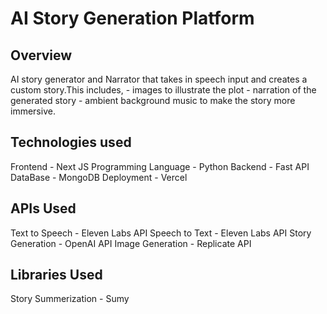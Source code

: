 # AI Story Generation Platform
## Overview
AI story generator and Narrator that takes in speech input and creates a custom story.This includes, 
     - images to illustrate the plot
     - narration of the generated story 
     - ambient background music to make the story more immersive.

## Technologies used

Frontend - Next JS
Programming Language - Python
Backend - Fast API
DataBase -  MongoDB 
Deployment - Vercel

## APIs Used

Text to Speech - Eleven Labs API
Speech to Text -  Eleven Labs API 
Story Generation - OpenAI API
Image Generation - Replicate API

## Libraries Used

Story Summerization - Sumy
